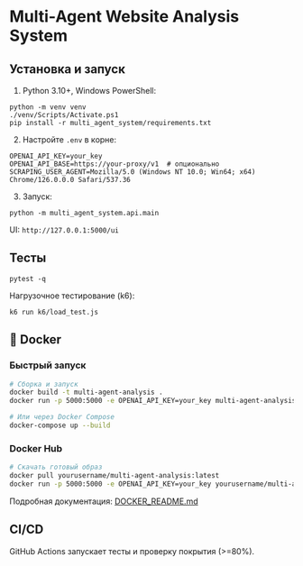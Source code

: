 # Multi-Agent Website Analysis System

## Установка и запуск

1. Python 3.10+, Windows PowerShell:
```
python -m venv venv
./venv/Scripts/Activate.ps1
pip install -r multi_agent_system/requirements.txt
```
2. Настройте `.env` в корне:
```
OPENAI_API_KEY=your_key
OPENAI_API_BASE=https://your-proxy/v1  # опционально
SCRAPING_USER_AGENT=Mozilla/5.0 (Windows NT 10.0; Win64; x64) Chrome/126.0.0.0 Safari/537.36
```
3. Запуск:
```
python -m multi_agent_system.api.main
```
UI: `http://127.0.0.1:5000/ui`

## Тесты
```
pytest -q
```
Нагрузочное тестирование (k6):
```
k6 run k6/load_test.js
```

## 🐳 Docker

### Быстрый запуск
```bash
# Сборка и запуск
docker build -t multi-agent-analysis .
docker run -p 5000:5000 -e OPENAI_API_KEY=your_key multi-agent-analysis

# Или через Docker Compose
docker-compose up --build
```

### Docker Hub
```bash
# Скачать готовый образ
docker pull yourusername/multi-agent-analysis:latest
docker run -p 5000:5000 -e OPENAI_API_KEY=your_key yourusername/multi-agent-analysis:latest
```

Подробная документация: [DOCKER_README.md](DOCKER_README.md)

## CI/CD
GitHub Actions запускает тесты и проверку покрытия (>=80%).


